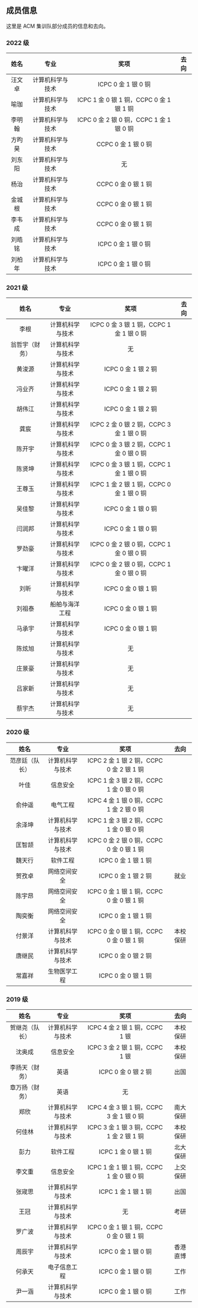 ## 成员信息

这里是 ACM 集训队部分成员的信息和去向。

### 2022 级

|   姓名   |   专业   |   奖项   |  去向 |
| :----: | :----: | :----: |:----:|
|汪文卓|计算机科学与技术|ICPC 0 金 1 银 0 铜||
|喻珈|计算机科学与技术|ICPC 1 金 0 银 1 铜，CCPC 0 金 1 银 1 铜||
|李明翰|计算机科学与技术|ICPC 0 金 2 银 0 铜，CCPC 1 金 1 银 0 铜||
|方昀昊|计算机科学与技术|CCPC 0 金 1 银 0 铜||
|刘东阳|计算机科学与技术|无||
|杨治|计算机科学与技术|CCPC 0 金 0 银 1 铜||
|金城根|计算机科学与技术|CCPC 0 金 0 银 1 铜||
|李韦成|计算机科学与技术|CCPC 0 金 0 银 1 铜||
|刘皓铭|计算机科学与技术|ICPC 0 金 1 银 0 铜||
|刘柏年|计算机科学与技术|ICPC 0 金 1 银 0 铜||

### 2021 级

|   姓名   |   专业   |   奖项   |  去向 |
| :----: | :----: | :----: |:----:|
|李根|计算机科学与技术|ICPC 0 金 3 银 1 铜，CCPC 1 金 1 银 0 铜||
|翁哲宇（财务）|计算机科学与技术|无||
|黄浚源|计算机科学与技术|ICPC 0 金 1 银 2 铜||
|冯业齐|计算机科学与技术|ICPC 0 金 1 银 2 铜||
|胡伟江|计算机科学与技术|ICPC 0 金 1 银 2 铜||
|龚宸|计算机科学与技术|ICPC 2 金 0 银 2 铜，CCPC 3 金 1 银 0 铜||
|陈开宇|计算机科学与技术|ICPC 0 金 3 银 2 铜，CCPC 1 金 0 银 0 铜||
|陈贤坤|计算机科学与技术|ICPC 0 金 3 银 1 铜，CCPC 1 金 1 银 0 铜||
|王尊玉|计算机科学与技术|ICPC 1 金 2 银 1 铜，CCPC 0 金 1 银 0 铜||
|吴佳黎|计算机科学与技术|ICPC 0 金 1 银 0 铜||
|闫润邦|计算机科学与技术|ICPC 0 金 1 银 0 铜||
|罗劲豪|计算机科学与技术|ICPC 0 金 2 银 0 铜，CCPC 1 金 0 银 0 铜||
|卞曜洋|计算机科学与技术|ICPC 0 金 2 银 0 铜，CCPC 1 金 0 银 0 铜||
|刘昕|计算机科学与技术|ICPC 0 金 0 银 1 铜||
|刘祖泰|船舶与海洋工程|ICPC 0 金 0 银 1 铜||
|马承宇|计算机科学与技术|ICPC 0 金 0 银 1 铜||
|陈炫旭|计算机科学与技术|无||
|庄景豪|计算机科学与技术|无||
|吕家新|计算机科学与技术|无||
|蔡宇杰|计算机科学与技术|无||

### 2020 级

|   姓名   |   专业   |   奖项   |  去向 |
| :----: | :----: | :----: |:----:|
|范彦廷（队长）|计算机科学与技术|ICPC 2 金 1 银 2 铜，CCPC 0 金 2 银 1 铜||
|叶佳|信息安全|ICPC 1 金 3 银 2 铜，CCPC 1 金 0 银 0 铜||
|俞仲遥|电气工程|ICPC 4 金 1 银 0 铜，CCPC 1 金 2 银 0 铜||
|余泽坤|计算机科学与技术|ICPC 1 金 3 银 2 铜，CCPC 1 金 0 银 0 铜||
|匡智颉|计算机科学与技术|ICPC 0 金 2 银 0 铜，CCPC 0 金 0 银 1 铜||
|魏天行|软件工程|ICPC 0 金 1 银 1 铜||
|贺孜卓|网络空间安全|ICPC 0 金 1 银 2 铜|就业|
|陈宇昂|网络空间安全|ICPC 0 金 1 银 1 铜，CCPC 0 金 0 银 1 铜||
|陶奕衡|网络空间安全|ICPC 0 金 1 银 1 铜||
|付景洋|计算机科学与技术|ICPC 0 金 0 银 1 铜，CCPC 0 金 0 银 1 铜|本校保研|
|唐继民|计算机科学与技术|ICPC 0 金 0 银 2 铜||
|常嘉祥|生物医学工程|ICPC 0 金 0 银 1 铜||

### 2019 级

|   姓名   |   专业   |   奖项   |  去向 |
| :----: | :----: | :----: |:----:|
|贺继尧（队长）|计算机科学与技术|ICPC 4 金 2 银 1 铜，CCPC 1 银|本校保研|
|沈奥成|信息安全|ICPC 3 金 2 银 1 铜，CCPC 1 银|本校保研|
|李扬天（财务）|英语|ICPC 0 金 0 银 2 铜|出国|
|章万扬（财务）|英语|无||
|郑欣|计算机科学与技术|ICPC 4 金 3 银 1 铜，CCPC 3 金 1 银 0 铜|南大保研|
|何佳林|计算机科学与技术|ICPC 3 金 1 银 3 铜，CCPC 1 金 2 银 1 铜|本校保研|
|彭力|软件工程|ICPC 1 金 0 银 1 铜|北大保研|
|李文重|信息安全|ICPC 1 金 1 银 1 铜，CCPC 1 金 0 银 0 铜|上交保研|
|张宬思|计算机科学与技术|ICPC 1 金 1 银 1 铜|出国|
|王冠|计算机科学与技术|无|考研|
|罗广波|计算机科学与技术|ICPC 0 金 1 银 1 铜，CCPC 0 金 0 银 1 铜||
|周辰宇|计算机科学与技术|ICPC 0 金 1 银 0 铜|香港直博|
|何承天|电子信息工程|ICPC 0 金 1 银 0 铜|工作|
|尹一涵|计算机科学与技术|ICPC 0 金 1 银 0 铜|工作|